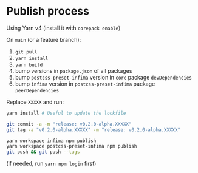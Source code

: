 # Publish process

Using Yarn v4 (install it with `corepack enable`)

On `main` (or a feature branch):

1. `git pull`
1. `yarn install`
1. `yarn build`
1. bump versions in `package.json` of all packages
1. bump `postcss-preset-infima` version in `core` package `devDependencies`
1. bump `infima` version in `postcss-preset-infima` package `peerDependencies`

Replace `XXXXX` and run:

```bash
yarn install # Useful to update the lockfile

git commit -a -m "release: v0.2.0-alpha.XXXXX"
git tag -a "v0.2.0-alpha.XXXXX" -m "release: v0.2.0-alpha.XXXXX"

yarn workspace infima npm publish
yarn workspace postcss-preset-infima npm publish
git push && git push --tags
```

(if needed, run `yarn npm login` first)
